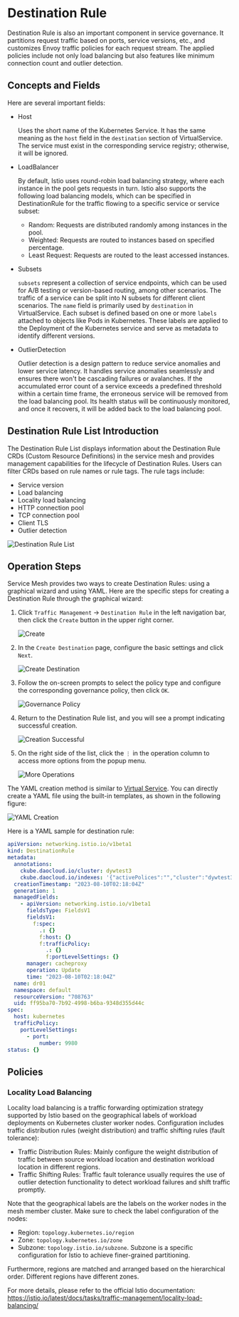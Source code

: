 # Destination Rule

Destination Rule is also an important component in service governance. It partitions request traffic based on ports, service versions, etc., and customizes Envoy traffic policies for each request stream. The applied policies include not only load balancing but also features like minimum connection count and outlier detection.

## Concepts and Fields

Here are several important fields:

- Host

    Uses the short name of the Kubernetes Service. It has the same meaning as the `host` field
    in the `destination` section of VirtualService. The service must exist in the corresponding
    service registry; otherwise, it will be ignored.

- LoadBalancer

    By default, Istio uses round-robin load balancing strategy, where each instance in the pool
    gets requests in turn. Istio also supports the following load balancing models, which can be
    specified in DestinationRule for the traffic flowing to a specific service or service subset:

    - Random: Requests are distributed randomly among instances in the pool.
    - Weighted: Requests are routed to instances based on specified percentage.
    - Least Request: Requests are routed to the least accessed instances.

- Subsets

    `subsets` represent a collection of service endpoints, which can be used for A/B testing or
    version-based routing, among other scenarios. The traffic of a service can be split into
    N subsets for different client scenarios. The `name` field is primarily used by `destination`
    in VirtualService. Each subset is defined based on one or more `labels` attached to objects
    like Pods in Kubernetes. These labels are applied to the Deployment of the Kubernetes service
    and serve as metadata to identify different versions.

- OutlierDetection

    Outlier detection is a design pattern to reduce service anomalies and lower service latency.
    It handles service anomalies seamlessly and ensures there won't be cascading failures or avalanches.
    If the accumulated error count of a service exceeds a predefined threshold within a certain time frame,
    the erroneous service will be removed from the load balancing pool. Its health status will be continuously
    monitored, and once it recovers, it will be added back to the load balancing pool.

## Destination Rule List Introduction

The Destination Rule List displays information about the Destination Rule CRDs (Custom Resource Definitions)
in the service mesh and provides management capabilities for the lifecycle of Destination Rules. Users can
filter CRDs based on rule names or rule tags. The rule tags include:

- Service version
- Load balancing
- Locality load balancing
- HTTP connection pool
- TCP connection pool
- Client TLS
- Outlier detection

![Destination Rule List](https://docs.daocloud.io/daocloud-docs-images/docs/mspider/images/destirule06.png)

## Operation Steps

Service Mesh provides two ways to create Destination Rules: using a graphical wizard and using YAML.
Here are the specific steps for creating a Destination Rule through the graphical wizard:

1. Click `Traffic Management` -> `Destination Rule` in the left navigation bar,
   then click the `Create` button in the upper right corner.

    ![Create](../images/destirule01.png)

2. In the `Create Destination` page, configure the basic settings and click `Next`.

    ![Create Destination](../images/destirule02.png)

3. Follow the on-screen prompts to select the policy type and configure the corresponding governance policy, then click `OK`.

    ![Governance Policy](../images/destirule03.png)

4. Return to the Destination Rule list, and you will see a prompt indicating successful creation.

    ![Creation Successful](../images/destirule04.png)

5. On the right side of the list, click the `⋮` in the operation column to access more options from the popup menu.

    ![More Operations](../images/destirule05.png)

The YAML creation method is similar to [Virtual Service](./virtual-service.md).
You can directly create a YAML file using the built-in templates, as shown in the following figure:

![YAML Creation](https://docs.daocloud.io/daocloud-docs-images/docs/mspider/images/destirule07.png)

Here is a YAML sample for destination rule:

```yaml
apiVersion: networking.istio.io/v1beta1
kind: DestinationRule
metadata:
  annotations:
    ckube.daocloud.io/cluster: dywtest3
    ckube.daocloud.io/indexes: '{"activePolices":"","cluster":"dywtest3","createdAt":"2023-08-10T02:18:04Z","host":"kubernetes","is_deleted":"false","labels":"","name":"dr01","namespace":"default"}'
  creationTimestamp: "2023-08-10T02:18:04Z"
  generation: 1
  managedFields:
    - apiVersion: networking.istio.io/v1beta1
      fieldsType: FieldsV1
      fieldsV1:
        f:spec:
          .: {}
          f:host: {}
          f:trafficPolicy:
            .: {}
            f:portLevelSettings: {}
      manager: cacheproxy
      operation: Update
      time: "2023-08-10T02:18:04Z"
  name: dr01
  namespace: default
  resourceVersion: "708763"
  uid: ff95ba70-7b92-4998-b6ba-9348d355d44c
spec:
  host: kubernetes
  trafficPolicy:
    portLevelSettings:
      - port:
          number: 9980
status: {}
```

## Policies

### Locality Load Balancing

Locality load balancing is a traffic forwarding optimization strategy supported by Istio based on
the geographical labels of workload deployments on Kubernetes cluster worker nodes. Configuration
includes traffic distribution rules (weight distribution) and traffic shifting rules (fault tolerance):

- Traffic Distribution Rules: Mainly configure the weight distribution of traffic between
  source workload location and destination workload location in different regions.
- Traffic Shifting Rules: Traffic fault tolerance usually requires the use of
  outlier detection functionality to detect workload failures and shift traffic promptly.

Note that the geographical labels are the labels on the worker nodes in the mesh member cluster.
Make sure to check the label configuration of the nodes:

- Region: `topology.kubernetes.io/region`
- Zone: `topology.kubernetes.io/zone`
- Subzone: `topology.istio.io/subzone`. Subzone is a specific configuration for Istio to achieve finer-grained partitioning.

Furthermore, regions are matched and arranged based on the hierarchical order. Different regions have different zones.

For more details, please refer to the official Istio documentation:
<https://istio.io/latest/docs/tasks/traffic-management/locality-load-balancing/>
